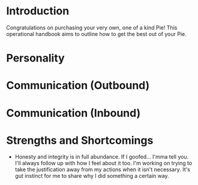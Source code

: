# Introduction
Congratulations on purchasing your very own, one of a kind Pie!
 This operational handbook aims to outline how to get the best out of your Pie.

# Personality

# Communication (Outbound)

# Communication (Inbound)

# Strengths and Shortcomings
- Honesty and integrity is in full abundance. If I goofed... I'mma tell you.
 I'll always follow up with how I feel about it too.
 I'm working on trying to take the justification away from my actions when it isn't necessary. 
 It's gut instinct for me to share why I did something a certain way.
